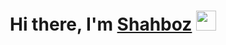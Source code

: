 <h1 align="center">Hi there, I'm <a href="https://shah-001.github.io/" target="_blank">Shahboz</a> 
<img src="https://github.com/blackcater/blackcater/raw/main/images/Hi.gif" height="32"/></h1>

